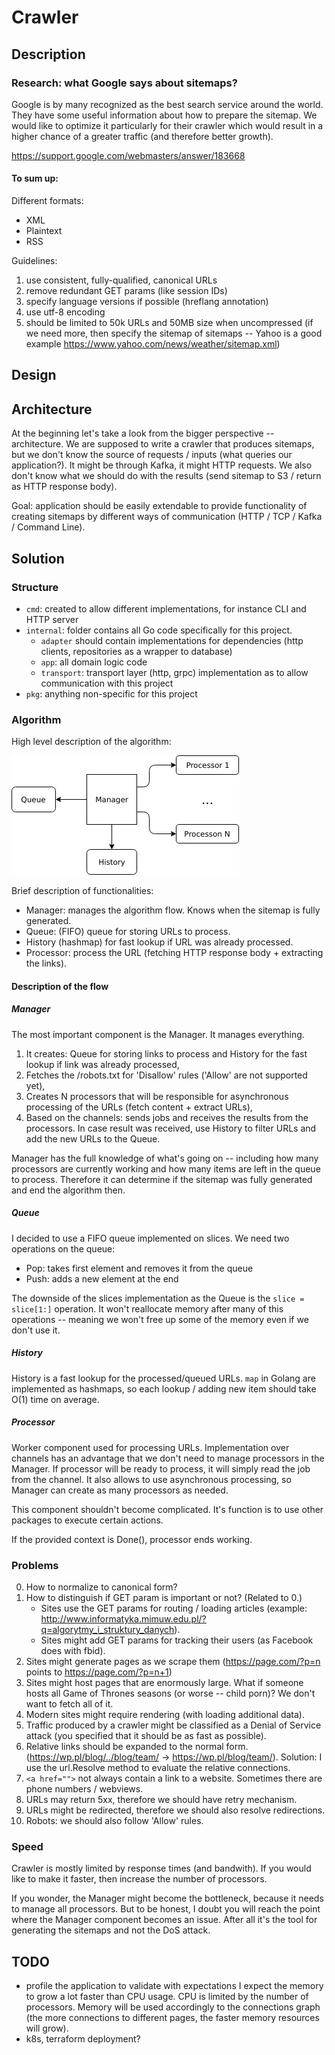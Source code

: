 # Crawler

## Description

### Research: what Google says about sitemaps?

Google is by many recognized as the best search service around the world. They have some useful information about how to prepare the sitemap. We would like to optimize it particularly for their crawler which would result in a higher chance of a greater traffic (and therefore better growth).

https://support.google.com/webmasters/answer/183668

#### To sum up:

Different formats:
 - XML
 - Plaintext
 - RSS

Guidelines:
 1. use consistent, fully-qualified, canonical URLs
 2. remove redundant GET params (like session IDs)
 3. specify language versions if possible (hreflang annotation)
 4. use utf-8 encoding
 5. should be limited to 50k URLs and 50MB size when uncompressed (if we need more, then specify the sitemap of sitemaps -- Yahoo is a good example https://www.yahoo.com/news/weather/sitemap.xml)

## Design

## Architecture

At the beginning let's take a look from the bigger perspective -- architecture.
We are supposed to write a crawler that produces sitemaps, but we don't know the source of requests / inputs (what queries our application?). It might be through Kafka, it might HTTP requests.
We also don't know what we should do with the results (send sitemap to S3 / return as HTTP response body).

Goal: application should be easily extendable to provide functionality of creating sitemaps by different ways of communication (HTTP / TCP / Kafka / Command Line).

## Solution

### Structure

 - `cmd`: created to allow different implementations, for instance CLI and HTTP server
 - `internal`: folder contains all Go code specifically for this project.
    - `adapter` should contain implementations for dependencies (http clients, repositories as a wrapper to database)
    - `app`: all domain logic code
    - `transport`: transport layer (http, grpc) implementation as to allow communication with this project
 - `pkg`: anything non-specific for this project

### Algorithm

High level description of the algorithm:

![DrawIO](docs/algorithm.jpg)

Brief description of functionalities:
 - Manager: manages the algorithm flow. Knows when the sitemap is fully generated.
 - Queue: (FIFO) queue for storing URLs to process.
 - History (hashmap) for fast lookup if URL was already processed.
 - Processor: process the URL (fetching HTTP response body + extracting the links).

#### Description of the flow

##### Manager

The most important component is the Manager. It manages everything.
 1. It creates: Queue for storing links to process and History for the fast lookup if link was already processed,
 2. Fetches the /robots.txt for 'Disallow' rules ('Allow' are not supported yet),
 3. Creates N processors that will be responsible for asynchronous processing of the URLs (fetch content + extract URLs),
 4. Based on the channels: sends jobs and receives the results from the processors. In case result was received, use History
    to filter URLs and add the new URLs to the Queue.

Manager has the full knowledge of what's going on -- including how many processors are currently working and how many items
are left in the queue to process. Therefore it can determine if the sitemap was fully generated and end the algorithm then.

##### Queue

I decided to use a FIFO queue implemented on slices. We need two operations on the queue:
 - Pop: takes first element and removes it from the queue
 - Push: adds a new element at the end

The downside of the slices implementation as the Queue is the `slice = slice[1:]` operation. It won't reallocate memory after many
of this operations -- meaning we won't free up some of the memory even if we don't use it.

##### History

History is a fast lookup for the processed/queued URLs. `map` in Golang are implemented as hashmaps, so each lookup / adding new item should take O(1) time on average.

##### Processor

Worker component used for processing URLs. Implementation over channels has an advantage that we don't need to manage processors in the Manager. If processor will be ready to process, it will simply read the job from the channel.
It also allows to use asynchronous processing, so Manager can create as many processors as needed.

This component shouldn't become complicated. It's function is to use other packages to execute certain actions.

If the provided context is Done(), processor ends working.

### Problems

 0. How to normalize to canonical form?
 1. How to distinguish if GET param is important or not? (Related to 0.)
    - Sites use the GET params for routing / loading articles (example: http://www.informatyka.mimuw.edu.pl/?q=algorytmy_i_struktury_danych).
    - Sites might add GET params for tracking their users (as Facebook does with fbid).
 2. Sites might generate pages as we scrape them (https://page.com/?p=n points to https://page.com/?p=n+1)
 3. Sites might host pages that are enormously large. What if someone hosts all Game of Thrones seasons (or worse -- child porn)? We don't want to fetch all of it.
 4. Modern sites might require rendering (with loading additional data).
 5. Traffic produced by a crawler might be classified as a Denial of Service attack (you specified that it should be as fast as possible).
 6. Relative links should be expanded to the normal form. (https://wp.pl/blog/../blog/team/ -> https://wp.pl/blog/team/).
    Solution: I use the url.Resolve method to evaluate the relative connections.
 7. `<a href="">` not always contain a link to a website. Sometimes there are phone numbers / webviews.
 8. URLs may return 5xx, therefore we should have retry mechanism.
 9. URLs might be redirected, therefore we should also resolve redirections.
 10. Robots: we should also follow 'Allow' rules.

### Speed

Crawler is mostly limited by response times (and bandwith). If you would like to make it faster, then increase the number of processors.

If you wonder, the Manager might become the bottleneck, because it needs to manage all processors. But to be honest, I doubt you will reach the point where the Manager component becomes an issue. After all it's the tool for generating the sitemaps and not the DoS attack.

## TODO

 - profile the application to validate with expectations
  I expect the memory to grow a lot faster than CPU usage. CPU is limited by the number of processors. Memory will be used accordingly to the connections graph (the more connections to different pages, the faster memory resources will grow).
 - k8s, terraform deployment?
